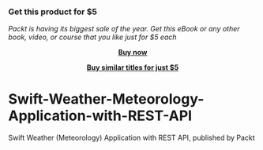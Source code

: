 
### Get this product for $5

<i>Packt is having its biggest sale of the year. Get this eBook or any other book, video, or course that you like just for $5 each</i>


<b><p align='center'>[Buy now](https://packt.link/9781839214912)</p></b>


<b><p align='center'>[Buy similar titles for just $5](https://subscription.packtpub.com/search)</p></b>


# Swift-Weather-Meteorology-Application-with-REST-API
Swift Weather (Meteorology) Application with REST API, published by Packt
